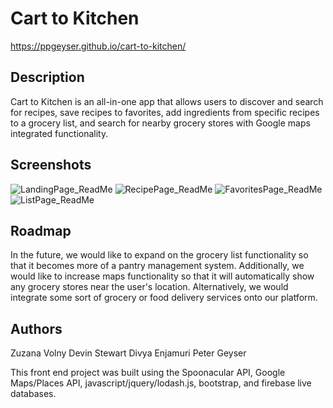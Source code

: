 # Cart to Kitchen

https://ppgeyser.github.io/cart-to-kitchen/

## Description

Cart to Kitchen is an all-in-one app that allows users to discover and search for recipes, save recipes to favorites, add ingredients from specific recipes to a grocery list, and search for nearby grocery stores with Google maps integrated functionality.

## Screenshots

![LandingPage_ReadMe](https://user-images.githubusercontent.com/50184318/62906260-e2049680-bd22-11e9-9043-857527176971.jpg)
![RecipePage_ReadMe](https://user-images.githubusercontent.com/50184318/62906258-e2049680-bd22-11e9-8141-e412b49304b7.jpg)
![FavoritesPage_ReadMe](https://user-images.githubusercontent.com/50184318/62906261-e29d2d00-bd22-11e9-8498-4f453e897998.jpg)
![ListPage_ReadMe](https://user-images.githubusercontent.com/50184318/62906259-e2049680-bd22-11e9-8017-81b362210c6e.jpg)

## Roadmap

In the future, we would like to expand on the grocery list functionality so that it becomes more of a pantry management system. Additionally, we would like to increase maps functionality so that it will automatically show any grocery stores near the user's location. Alternatively, we would integrate some sort of grocery or food delivery services onto our platform.

## Authors

Zuzana Volny
Devin Stewart
Divya Enjamuri
Peter Geyser


This front end project was built using the Spoonacular API, Google Maps/Places API, javascript/jquery/lodash.js, bootstrap, and firebase live databases.
